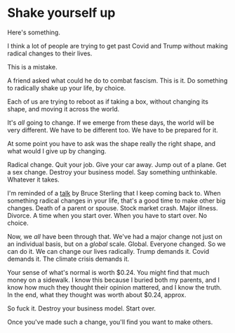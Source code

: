 # Shake yourself up
Here's something.

I think a lot of people are trying to get past Covid and Trump without making radical changes to their lives.

This is a mistake. 

A friend asked what could he do to combat fascism. This is it. Do something to radically shake up your life, by choice.

Each of us are trying to reboot as if taking a box, without changing its shape, and moving it across the world. 

It's <i>all</i> going to change. If we emerge from these days, the world will be very different. We have to be different too. We have to be prepared for it.

At some point you have to ask was the shape really the right shape, and what would I give up by changing. 

Radical change. Quit your job. Give your car away. Jump out of a plane. Get a sex change. Destroy your business model. Say something unthinkable. Whatever it takes.

I'm reminded of a <a href="http://scripting.com/stories/2009/10/21/bruceSterlingAtReboot.html">talk</a> by Bruce Sterling that I keep coming back to. When something radical changes in your life, that's a good time to make other big changes. Death of a parent or spouse. Stock market crash. Major illness. Divorce. A time when you start over. When you have to start over. No choice. 

Now, we <i>all</i> have been through that. We've had a major change not just on an individual basis, but on a <i>global</i> scale. Global. Everyone changed. So we can do it. We can change our lives radically. Trump demands it. Covid demands it. The climate crisis demands it.

Your sense of what's normal is worth $0.24. You might find that much money on a sidewalk. I know this because I buried both my parents, and I know how much they thought their opinion mattered, and I know the truth. In the end, what they thought was worth about $0.24, approx.

So fuck it. Destroy your business model. Start over. 

Once you've made such a change, you'll find you want to make others.

